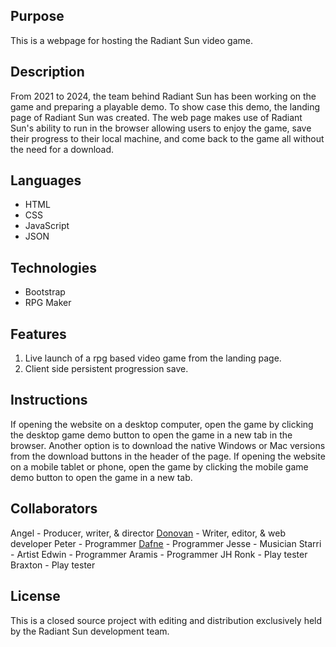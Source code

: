 ## Purpose
This is a webpage for hosting the Radiant Sun video game.
## Description
From 2021 to 2024, the team behind Radiant Sun has been working on the game and preparing a playable demo. To show case this demo, the landing page of Radiant Sun was created. The web page makes use of Radiant Sun's ability to run in the browser allowing users to enjoy the game, save their progress to their local machine, and come back to the game all without the need for a download.
## Languages
- HTML
- CSS
- JavaScript
- JSON
## Technologies
- Bootstrap
- RPG Maker
## Features
1. Live launch of a rpg based video game from the landing page. 
2. Client side persistent progression save.
## Instructions
If opening the website on a desktop computer, open the game by clicking the desktop game demo button to open the game in a new tab in the browser. Another option is to download the native Windows or Mac versions from the download buttons in the header of the page. 
If opening the website on a mobile tablet or phone, open the game by clicking the mobile game demo button to open the game in a new tab.
## Collaborators
Angel - Producer, writer, & director
[Donovan](https://donovanfrazier.com/) - Writer, editor, & web developer
Peter - Programmer
[Dafne](https://www.deefayy.com/) - Programmer
Jesse - Musician
Starri - Artist
Edwin - Programmer
Aramis - Programmer
JH Ronk - Play tester
Braxton - Play tester
## License
This is a closed source project with editing and distribution exclusively held by the Radiant Sun development team.